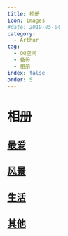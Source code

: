 ```yaml
---
title: 相册
icon: images
#date: 2019-05-04
category:
  - Arthur
tag:
  - QQ空间
  - 备份
  - 相册
index: false
order: 5
---
```

# 相册
## [最爱](/Arthur/Qzone/相册/最爱)

## [风景](/Arthur/Qzone/相册/风景)

## [生活](/Arthur/Qzone/相册/生活)

## [其他](/Arthur/Qzone/相册/其他)
